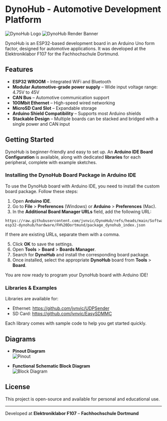 # DynoHub - Automotive Development Platform

![DynoHub Logo](https://i.imgur.com/MOfc0t5.png)
![DynoHub Render Banner](https://i.imgur.com/hfDcPy3.png)

DynoHub is an ESP32-based development board in an Arduino Uno form factor, designed for automotive applications. It was developed at the Elektroniklabor F107 for the Fachhochschule Dortmund.

## Features

- **ESP32 WROOM** – Integrated WiFi and Bluetooth
- **Modular Automotive-grade power supply** – Wide input voltage range: 4.75V to 45V
- **CAN Bus** – Automotive communication support
- **100Mbit Ethernet** – High-speed wired networking
- **MicroSD Card Slot** – Expandable storage
- **Arduino Shield Compatibility** – Supports most Arduino shields
- **Stackable Design** – Multiple boards can be stacked and bridged with a single power and CAN input

## Getting Started

DynoHub is beginner-friendly and easy to set up. An **Arduino IDE Board Configuration** is available, along with dedicated **libraries** for each peripheral, complete with example sketches.


### Installing the DynoHub Board Package in Arduino IDE

To use the DynoHub board with Arduino IDE, you need to install the custom board package. Follow these steps:

1. Open **Arduino IDE**.
2. Go to **File** > **Preferences** (Windows) or **Arduino** > **Preferences** (Mac).
3. In the **Additional Board Manager URLs** field, add the following URL:

```text
https://raw.githubusercontent.com/jvnvic/DynoHub/refs/heads/main/Software/arduino-esp32-dynohub/hardware/FH%20Dortmund/package_dynohub_index.json
```

  If there are existing URLs, separate them with a comma.

5. Click **OK** to save the settings.
6. Open **Tools** > **Board** > **Boards Manager**.
7. Search for **DynoHub** and install the corresponding board package.
8. Once installed, select the appropriate **DynoHub** board from **Tools** > **Board**.

You are now ready to program your DynoHub board with Arduino IDE!

### Libraries & Examples
Libraries are available for:
- Ethernet: https://github.com/jvnvic/UDPSender
- SD Card: https://github.com/jvnvic/EasySDMMC

Each library comes with sample code to help you get started quickly.

## Diagrams

- **Pinout Diagram**  
  ![Pinout](https://i.imgur.com/xDfqLQV.png)

- **Functional Schematic Block Diagram**  
  ![Block Diagram](https://i.imgur.com/NUwmpEC.png)
## License
This project is open-source and available for personal and educational use.

---

Developed at **Elektroniklabor F107** – **Fachhochschule Dortmund**
